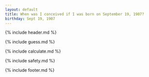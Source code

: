 ```yaml
---
layout: default
title: When was I conceived if I was born on September 19, 1907?
birthday: Sept 19, 1907
---
```


{% include header.md %}

{% include guess.md %}

{% include calculate.md %}

{% include safety.md %}

{% include footer.md %}



